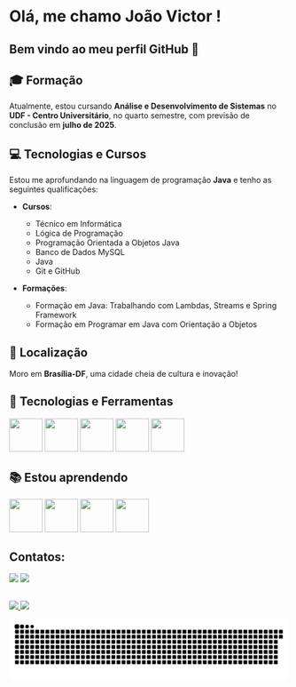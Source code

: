 # Olá, me chamo João Victor ! 
## Bem vindo ao meu perfil GitHub 👋

## 🎓 Formação

Atualmente, estou cursando **Análise e Desenvolvimento de Sistemas** no **UDF - Centro Universitário**, no quarto semestre, com previsão de conclusão em **julho de 2025**.

## 💻 Tecnologias e Cursos

Estou me aprofundando na linguagem de programação **Java** e tenho as seguintes qualificações:

- **Cursos**:
  - Técnico em Informática
  - Lógica de Programação
  - Programação Orientada a Objetos Java
  - Banco de Dados MySQL
  - Java
  - Git e GitHub

- **Formações**:
  - Formação em Java: Trabalhando com Lambdas, Streams e Spring Framework
  - Formação em Programar em Java com Orientação a Objetos
 
## 📍 Localização

Moro em **Brasília-DF**, uma cidade cheia de cultura e inovação!

## 🚀 Tecnologias e Ferramentas
<img src="https://cdn.jsdelivr.net/gh/devicons/devicon@latest/icons/java/java-original-wordmark.svg" width="60" height="60"/> <img src="https://cdn.jsdelivr.net/gh/devicons/devicon@latest/icons/git/git-original-wordmark.svg" width="60" height="60"/> <img src="https://cdn.jsdelivr.net/gh/devicons/devicon@latest/icons/mysql/mysql-original-wordmark.svg"
                                                                                                                                                                                                                                                            width="60" height="60"/> <img src="https://cdn.jsdelivr.net/gh/devicons/devicon@latest/icons/css3/css3-original-wordmark.svg" width="60" height="60" /> <img src="https://cdn.jsdelivr.net/gh/devicons/devicon@latest/icons/html5/html5-original-wordmark.svg" width="60" height="60" />

## 📚 Estou aprendendo
<img src="https://cdn.jsdelivr.net/gh/devicons/devicon@latest/icons/quarkus/quarkus-original.svg" width="60" height="60" > <img src="https://cdn.jsdelivr.net/gh/devicons/devicon@latest/icons/spring/spring-original.svg" width="60" height="60" /> <img src="https://cdn.jsdelivr.net/gh/devicons/devicon@latest/icons/microsoftsqlserver/microsoftsqlserver-original.svg" width="60" height="60" /> <img src="https://cdn.jsdelivr.net/gh/devicons/devicon@latest/icons/azuredevops/azuredevops-original.svg" width="60" height="60" /> 
## Contatos:
<div>
<a href = "joaovictorquintinobrito@gmail.com"><img loading="lazy" src="https://img.shields.io/badge/Gmail-D14836?style=for-the-badge&logo=gmail&logoColor=white" target="_blank"></a>
<a href="https://www.linkedin.com/in/joão-quintino-dev/" target="_blank"><img loading="lazy" src="https://img.shields.io/badge/-LinkedIn-%230077B5?style=for-the-badge&logo=linkedin&logoColor=white" target="_blank"></a>   
</div>

##
<div>
<a href="https://github.com/seu-usuário-aqui">
<img loading="lazy" height="180em" src="https://github-readme-stats.vercel.app/api/top-langs/?username=QuintinoDev&layout=compact&langs_count=7&theme=dracula"/>
<img loading="lazy" height="180em" src="https://github-readme-stats.vercel.app/api?username=QuintinoDev&show_icons=true&theme=dracula&include_all_commits=true&count_private=true"/>
</div>

![Snake animation](https://github.com/QuintinoDev/QuintinoDev/blob/output/github-contribution-grid-snake.svg)
<!--
**QuintinoDev/QuintinoDev** is a ✨ _special_ ✨ repository because its `README.md` (this file) appears on your GitHub profile.

Here are some ideas to get you started:

- 🔭 I’m currently working on ...
- 🌱 I’m currently learning ...
- 👯 I’m looking to collaborate on ...
- 🤔 I’m looking for help with ...
- 💬 Ask me about ...
- 📫 How to reach me: ...
- 😄 Pronouns: ...
- ⚡ Fun fact: ...
-->
